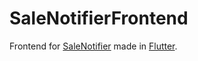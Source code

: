 # SaleNotifierFrontend
Frontend for [SaleNotifier](https://github.com/davidclarafigueiredo/SaleNotifier) made in [Flutter](https://github.com/flutter).
